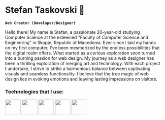 # Stefan Taskovski 👋

**`Web Creator (Developer/Designer)`**

Hello there! My name is Stefan, a passionate 20-year-old studying Computer Science at the esteemed "Faculty of Computer Science and Engineering" in Skopje, Republic of Macedonia. Ever since I laid my hands on my first computer, I've been mesmerized by the endless possibilities that the digital realm offers. What started as a curious exploration soon turned into a burning passion for web design.
My journey as a web designer has been a thrilling exploration of merging art and technology. With each project I undertake, I strive to strike a harmonious balance between captivating visuals and seamless functionality. I believe that the true magic of web design lies in evoking emotions and leaving lasting impressions on visitors.

<div>
  <h3>Technologies that I use:</h3>
  <div class="images" style="display: inline-block;">
      <img src="https://cdn.jsdelivr.net/gh/devicons/devicon/icons/html5/html5-original.svg" style="width: 50px; height: 50px;" />
      <img src="https://cdn.jsdelivr.net/gh/devicons/devicon/icons/css3/css3-original.svg" style="width: 50px; height: 50px;" />       
      <img src="https://cdn.jsdelivr.net/gh/devicons/devicon/icons/javascript/javascript-original.svg" style="width: 50px; height: 50px;"/>
      <img src="https://cdn.jsdelivr.net/gh/devicons/devicon/icons/sass/sass-original.svg" style="width: 50px; height: 50px;" />
      <img src="https://cdn.jsdelivr.net/gh/devicons/devicon/icons/bootstrap/bootstrap-original.svg" style="width: 50px; height: 50px;" />
  </div>
</div>

<!--
**stef03codes/stef03codes** is a ✨ _special_ ✨ repository because its `README.md` (this file) appears on your GitHub profile.

Here are some ideas to get you started:

- 🔭 I’m currently working on ...
- 🌱 I’m currently learning ...
- 👯 I’m looking to collaborate on ...
- 🤔 I’m looking for help with ...
- 💬 Ask me about ...
- 📫 How to reach me: ...
- 😄 Pronouns: ...
- ⚡ Fun fact: ...
-->
